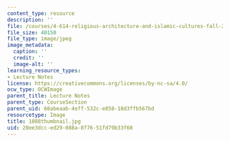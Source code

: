 ```yaml
---
content_type: resource
description: ''
file: /courses/4-614-religious-architecture-and-islamic-cultures-fall-2002/20ee3dcced29088a8f7651fd79b33f60_1088thumbnail.jpg
file_size: 40150
file_type: image/jpeg
image_metadata:
  caption: ''
  credit: ''
  image-alt: ''
learning_resource_types:
- Lecture Notes
license: https://creativecommons.org/licenses/by-nc-sa/4.0/
ocw_type: OCWImage
parent_title: Lecture Notes
parent_type: CourseSection
parent_uid: 68abeaab-4eff-532c-e858-18d3ffb567bd
resourcetype: Image
title: 1088thumbnail.jpg
uid: 20ee3dcc-ed29-088a-8f76-51fd79b33f60
---
```

